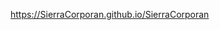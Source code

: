 https://SierraCorporan.github.io/SierraCorporan
<!---
SierraCorporan/SierraCorporan is a ✨ special ✨ repository because its `README.md` (this file) appears on your GitHub profile.
You can click the Preview link to take a look at your changes.
--->

